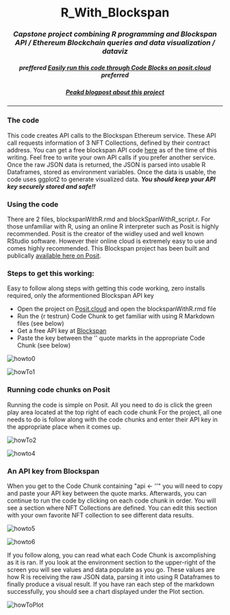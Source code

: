 # <center>R_With_Blockspan</center>
### <center>*Capstone project combining R programming and Blockspan API / Ethereum Blockchain queries and data visualization / dataviz*</center>
##### <center>***preffered*** [Easily run this code through Code Blocks on posit.cloud]() ***preferred***</center>
##### <center>[Peakd blogpost about this project](https://peakd.com/general/@amphlux/data-science-my-beginning)</center>
---

### The code
This code creates API calls to the Blockspan Ethereum service. These API call requests information of 3 NFT Collections, defined by their contract address.
You can get a free blockspan API code [here](https://blockspan.com/) as of the time of this writing. Feel free to write your own API calls if you prefer another service.
Once the raw JSON data is returned, the JSON is parsed into usable R Dataframes, stored as environment variables.
Once the data is usable, the code uses ggplot2 to generate visualized data. ***You should keep your API key securely stored and safe!!***

### Using the code
There are 2 files, blockspanWithR.rmd and blockSpanWithR_script.r. For those unfamiliar with R, using an online R interpreter such as Posit is highly recommended.
Posit is the creator of the widley used and well known RStudio software. However their online cloud is extremely easy to use and comes highly recommended.
This Blockspan project has been built and publically [available here on Posit](https://posit.cloud/content/8202743).

### Steps to get this working:
Easy to follow along steps with getting this code working, zero installs required, only the aformentioned Blockspan API key
- Open the project on [Posit.cloud](https://posit.cloud/content/8202743) and open the blockspanWithR.rmd file
- Run the {r testrun} Code Chunk to get familiar with using R Markdown files (see below)
- Get a free API key at [Blockspan](https://blockspan.com/)
- Paste the key between the '' quote markts in the appropriate Code Chunk (see below)

![howto0](https://github.com/Amphlux/R_With_Blockspan/assets/115769719/7c670fd0-f991-4309-be8b-85bd25cc76e1)

![howTo1](https://github.com/Amphlux/R_With_Blockspan/assets/115769719/b582c7c8-a1d8-4fc9-8fd5-a6d3d8146c5d)

### Running code chunks on Posit
Running the code is simple on Posit. All you need to do is click the green play area located at the top right of each code chunk 
For the project, all one needs to do is follow along with the code chunks and enter their API key in the appropriate place when it comes up.

![howTo2](https://github.com/Amphlux/R_With_Blockspan/assets/115769719/50025cd8-12b3-489e-9f33-82163738e889)

![howto4](https://github.com/Amphlux/R_With_Blockspan/assets/115769719/aa31dfa7-06cf-4537-b08f-c9154691fe03)

### An API key from Blockspan
When you get to the Code Chunk containing "api <- ''" you will need to copy and paste your API key between the quote marks.
Afterwards, you can continue to run the code by clicking on each code chunk in order.
You will see a section where NFT Collections are defined. You can edit this section with your own favorite NFT collection to see different data results.

![howto5](https://github.com/Amphlux/R_With_Blockspan/assets/115769719/334be036-6b4b-40b2-ac75-04f42faeae4d)

![howto6](https://github.com/Amphlux/R_With_Blockspan/assets/115769719/19d846a0-0b61-4622-b21e-2f329633a571)

If you follow along, you can read what each Code Chunk is axcomplishing as it is ran. 
If you look at the environment section to the upper-right of the screen you will see values and data populate as you go.
These values are how R is receiving the raw JSON data, parsing it into using R Dataframes to finally produce a visual result.
If you have ran each step of the markdown successfully, you should see a chart displayed under the Plot section.

![howToPlot](https://github.com/Amphlux/R_With_Blockspan/assets/115769719/f976f70a-e91a-4bdd-a4f5-71a4d9a5da8e)


